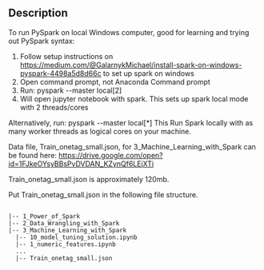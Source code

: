 ## Description

To run PySpark on local Windows computer, good for learning and trying out PySpark syntax:

1. Follow setup instructions on https://medium.com/@GalarnykMichael/install-spark-on-windows-pyspark-4498a5d8d66c to set up spark on windows
2. Open command prompt, not Anaconda Command prompt
3. Run: pyspark --master local[2]
4. Will open jupyter notebook with spark. This sets up spark local mode with 2 threads/cores

Alternatively, run: pyspark --master local[\*]
This Run Spark locally with as many worker threads as logical cores on your machine.

Data file, Train_onetag_small.json, for 3_Machine_Learning_with_Spark can be found here:
https://drive.google.com/open?id=1FJkeOYsyBBsPvDVDAN_KZynQf6LEjXTi

Train_onetag_small.json is approximately 120mb.

Put Train_onetag_small.json in the following file structure.

```

|-- 1_Power_of_Spark
|-- 2_Data_Wrangling_with_Spark
|-- 3_Machine_Learning_with_Spark
  |-- 10_model_tuning_solution.ipynb
  |-- 1_numeric_features.ipynb
  ...
  |-- Train_onetag_small.json
  
```
